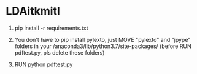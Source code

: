 # LDAitkmitl

1. pip install -r requirements.txt

2. You don't have to pip install pylexto, just MOVE "pylexto" and "jpype" folders in your /anaconda3/lib/python3.7/site-packages/ (before RUN pdftest.py, pls delete these folders)

3. RUN python pdftest.py

